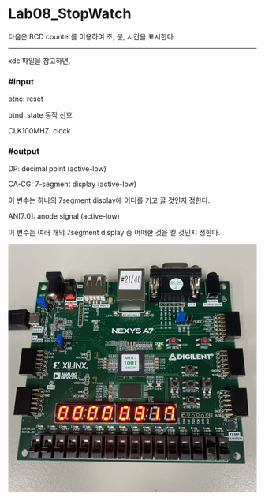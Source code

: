 # Lab08_StopWatch
다음은 BCD counter를 이용하여 초, 분, 시간을 표시한다.

***
xdc 파일을 참고하면,


### #input

btnc: reset

btnd: state 동작 신호

CLK100MHZ: clock


### #output

DP: decimal point (active-low)

CA-CG: 7-segment display (active-low)

이 변수는 하나의 7segment display에 어디를 키고 끌 것인지 정한다.


AN[7:0]: anode signal (active-low)

이 변수는 여러 개의 7segment display 중 어떠한 것을 킬 것인지 정한다.


<img src="./Lab08_StopWatch.jpg">